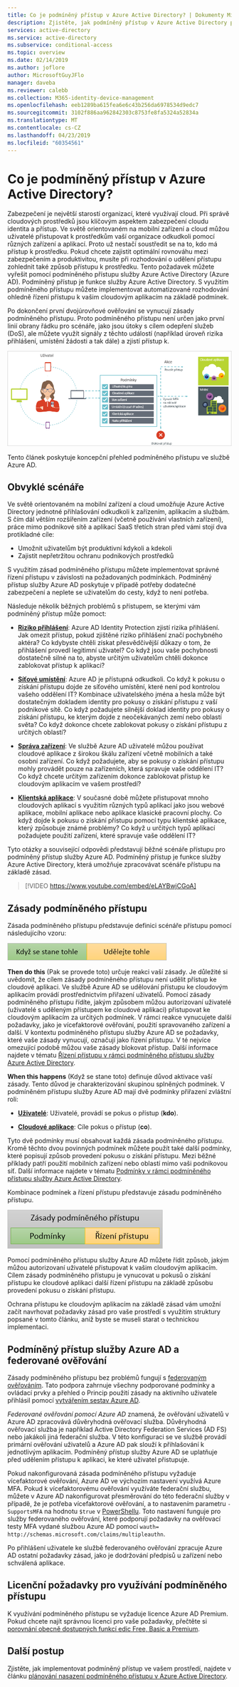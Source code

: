 ```yaml
---
title: Co je podmíněný přístup v Azure Active Directory? | Dokumenty Microsoft
description: Zjistěte, jak podmíněný přístup v Azure Active Directory pomáhá implementovat automatizované rozhodování o udělení přístupu. Toto rozhodování není založené pouze na tom, kdo se pokouší získat přístup k prostředku, ale také na způsobu přístupu.
services: active-directory
ms.service: active-directory
ms.subservice: conditional-access
ms.topic: overview
ms.date: 02/14/2019
ms.author: joflore
author: MicrosoftGuyJFlo
manager: daveba
ms.reviewer: calebb
ms.collection: M365-identity-device-management
ms.openlocfilehash: eeb1289ba615fea6e6c43b256da6978534d9edc7
ms.sourcegitcommit: 3102f886aa962842303c8753fe8fa5324a52834a
ms.translationtype: MT
ms.contentlocale: cs-CZ
ms.lasthandoff: 04/23/2019
ms.locfileid: "60354561"
---
```

# <a name="what-is-conditional-access-in-azure-active-directory"></a>Co je podmíněný přístup v Azure Active Directory?

Zabezpečení je největší starostí organizací, které využívají cloud. Při správě cloudových prostředků jsou klíčovým aspektem zabezpečení cloudu identita a přístup. Ve světě orientovaném na mobilní zařízení a cloud můžou uživatelé přistupovat k prostředkům vaší organizace odkudkoli pomocí různých zařízení a aplikací. Proto už nestačí soustředit se na to, kdo má přístup k prostředku. Pokud chcete zajistit optimální rovnováhu mezi zabezpečením a produktivitou, musíte při rozhodování o udělení přístupu zohlednit také způsob přístupu k prostředku. Tento požadavek můžete vyřešit pomocí podmíněného přístupu služby Azure Active Directory (Azure AD). Podmíněný přístup je funkce služby Azure Active Directory. S využitím podmíněného přístupu můžete implementovat automatizované rozhodování ohledně řízení přístupu k vašim cloudovým aplikacím na základě podmínek.

Po dokončení první dvojúrovňové ověřování se vynucují zásady podmíněného přístupu. Proto podmíněného přístupu není určen jako první linií obrany řádku pro scénáře, jako jsou útoky s cílem odepření služeb (DoS), ale můžete využít signály z těchto událostí (například úroveň rizika přihlášení, umístění žádosti a tak dále) a zjistí přístup k.  

![Řízení](./media/overview/81.png)

Tento článek poskytuje koncepční přehled podmíněného přístupu ve službě Azure AD.

## <a name="common-scenarios"></a>Obvyklé scénáře

Ve světě orientovaném na mobilní zařízení a cloud umožňuje Azure Active Directory jednotné přihlašování odkudkoli k zařízením, aplikacím a službám. S čím dál větším rozšířením zařízení (včetně používání vlastních zařízení), práce mimo podnikové sítě a aplikací SaaS třetích stran před vámi stojí dva protikladné cíle:

- Umožnit uživatelům být produktivní kdykoli a kdekoli
- Zajistit nepřetržitou ochranu podnikových prostředků

S využitím zásad podmíněného přístupu můžete implementovat správné řízení přístupu v závislosti na požadovaných podmínkách. Podmíněný přístup služby Azure AD poskytuje v případě potřeby dodatečné zabezpečení a neplete se uživatelům do cesty, když to není potřeba.

Následuje několik běžných problémů s přístupem, se kterými vám podmíněný přístup může pomoct:

- **[Riziko přihlášení](conditions.md#sign-in-risk)**: Azure AD Identity Protection zjistí rizika přihlášení. Jak omezit přístup, pokud zjištěné riziko přihlášení značí pochybného aktéra? Co kdybyste chtěli získat přesvědčivější důkazy o tom, že přihlášení provedl legitimní uživatel? Co když jsou vaše pochybnosti dostatečně silné na to, abyste určitým uživatelům chtěli dokonce zablokovat přístup k aplikaci?  

- **[Síťové umístění](location-condition.md)**: Azure AD je přístupná odkudkoli. Co když k pokusu o získání přístupu dojde ze síťového umístění, které není pod kontrolou vašeho oddělení IT? Kombinace uživatelského jména a hesla může být dostatečným dokladem identity pro pokusy o získání přístupu z vaší podnikové sítě. Co když požadujete silnější doklad identity pro pokusy o získání přístupu, ke kterým dojde z neočekávaných zemí nebo oblastí světa? Co když dokonce chcete zablokovat pokusy o získání přístupu z určitých oblastí?  

- **[Správa zařízení](conditions.md#device-platforms)**: Ve službě Azure AD uživatelé můžou používat cloudové aplikace z širokou škálu zařízení včetně mobilních a také osobní zařízení. Co když požadujete, aby se pokusy o získání přístupu mohly provádět pouze na zařízeních, která spravuje vaše oddělení IT? Co když chcete určitým zařízením dokonce zablokovat přístup ke cloudovým aplikacím ve vašem prostředí?

- **[Klientská aplikace](conditions.md#client-apps)**: V současné době můžete přistupovat mnoho cloudových aplikací s využitím různých typů aplikací jako jsou webové aplikace, mobilní aplikace nebo aplikace klasické pracovní plochy. Co když dojde k pokusu o získání přístupu pomocí typu klientské aplikace, který způsobuje známé problémy? Co když u určitých typů aplikací požadujete použití zařízení, které spravuje vaše oddělení IT?

Tyto otázky a související odpovědi představují běžné scénáře přístupu pro podmíněný přístup služby Azure AD.
Podmíněný přístup je funkce služby Azure Active Directory, která umožňuje zpracovávat scénáře přístupu na základě zásad.

> [!VIDEO https://www.youtube.com/embed/eLAYBwjCGoA]

## <a name="conditional-access-policies"></a>Zásady podmíněného přístupu

Zásada podmíněného přístupu představuje definici scénáře přístupu pomocí následujícího vzoru:

![Řízení](./media/overview/10.png)

**Then do this** (Pak se provede toto) určuje reakci vaší zásady. Je důležité si uvědomit, že cílem zásady podmíněného přístupu není udělit přístup ke cloudové aplikaci. Ve službě Azure AD se udělování přístupu ke cloudovým aplikacím provádí prostřednictvím přiřazení uživatelů. Pomocí zásady podmíněného přístupu řídíte, jakým způsobem můžou autorizovaní uživatelé (uživatelé s uděleným přístupem ke cloudové aplikaci) přistupovat ke cloudovým aplikacím za určitých podmínek. V rámci reakce vynucujete další požadavky, jako je vícefaktorové ověřování, použití spravovaného zařízení a další. V kontextu podmíněného přístupu služby Azure AD se požadavky, které vaše zásady vynucují, označují jako řízení přístupu. V té nejvíce omezující podobě můžou vaše zásady blokovat přístup. Další informace najdete v tématu [Řízení přístupu v rámci podmíněného přístupu služby Azure Active Directory](controls.md).

**When this happens** (Když se stane toto) definuje důvod aktivace vaší zásady. Tento důvod je charakterizování skupinou splněných podmínek. V podmíněném přístupu služby Azure AD mají dvě podmínky přiřazení zvláštní roli:

- **[Uživatelé](conditions.md#users-and-groups)**: Uživatelé, provádí se pokus o přístup (**kdo**).

- **[Cloudové aplikace](conditions.md#cloud-apps)**: Cíle pokus o přístup (**co**).

Tyto dvě podmínky musí obsahovat každá zásada podmíněného přístupu. Kromě těchto dvou povinných podmínek můžete použít také další podmínky, které popisují způsob provedení pokusu o získání přístupu. Mezi běžné příklady patří použití mobilních zařízení nebo oblastí mimo vaši podnikovou síť. Další informace najdete v tématu [Podmínky v rámci podmíněného přístupu služby Azure Active Directory](conditions.md).

Kombinace podmínek a řízení přístupu představuje zásadu podmíněného přístupu.

![Řízení](./media/overview/51.png)

Pomocí podmíněného přístupu služby Azure AD můžete řídit způsob, jakým můžou autorizovaní uživatelé přistupovat k vašim cloudovým aplikacím. Cílem zásady podmíněného přístupu je vynucovat u pokusů o získání přístupu ke cloudové aplikaci další řízení přístupu na základě způsobu provedení pokusu o získání přístupu.

Ochrana přístupu ke cloudovým aplikacím na základě zásad vám umožní začít navrhovat požadavky zásad pro vaše prostředí s využitím struktury popsané v tomto článku, aniž byste se museli starat o technickou implementaci.

## <a name="azure-ad-conditional-access-and-federated-authentication"></a>Podmíněný přístup služby Azure AD a federované ověřování

Zásady podmíněného přístupu bez problémů fungují s [federovaným ověřováním](../../security/azure-ad-choose-authn.md#federated-authentication). Tato podpora zahrnuje všechny podporované podmínky a ovládací prvky a přehled o Princip použití zásady na aktivního uživatele přihlásil pomocí [vytvářením sestav Azure AD](../reports-monitoring/concept-sign-ins.md).

*Federované ověřování pomocí Azure AD* znamená, že ověřování uživatelů v Azure AD zpracovává důvěryhodná ověřovací služba. Důvěryhodná ověřovací služba je například Active Directory Federation Services (AD FS) nebo jakákoli jiná federační služba. V této konfiguraci se ve službě provádí primární ověřování uživatelů a Azure AD pak slouží k přihlašování k jednotlivým aplikacím. Podmíněný přístup služby Azure AD se uplatňuje před udělením přístupu k aplikaci, ke které uživatel přistupuje. 

Pokud nakonfigurovaná zásada podmíněného přístupu vyžaduje vícefaktorové ověřování, Azure AD ve výchozím nastavení využívá Azure MFA. Pokud k vícefaktorovému ověřování využíváte federační službu, můžete v Azure AD nakonfigurovat přesměrování do této federační služby v případě, že je potřeba vícefaktorové ověřování, a to nastavením parametru `-SupportsMFA` na hodnotu `$true` v [PowerShellu](https://docs.microsoft.com/powershell/module/msonline/set-msoldomainfederationsettings). Toto nastavení funguje pro služby federovaného ověřování, které podporují požadavky na ověřovací testy MFA vydané službou Azure AD pomocí `wauth= http://schemas.microsoft.com/claims/multipleauthn`.

Po přihlášení uživatele ke službě federovaného ověřování zpracuje Azure AD ostatní požadavky zásad, jako je dodržování předpisů u zařízení nebo schválená aplikace.

## <a name="license-requirements-for-using-conditional-access"></a>Licenční požadavky pro využívání podmíněného přístupu

K využívání podmíněného přístupu se vyžaduje licence Azure AD Premium. Pokud chcete najít správnou licenci pro vaše požadavky, přečtěte si [porovnání obecně dostupných funkcí edic Free, Basic a Premium](https://azure.microsoft.com/pricing/details/active-directory/).

## <a name="next-steps"></a>Další postup

Zjistěte, jak implementovat podmíněný přístup ve vašem prostředí, najdete v článku [plánování nasazení podmíněného přístupu v Azure Active Directory](plan-conditional-access.md).
